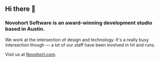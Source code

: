 ## Hi there 👋

### Novohort Software is an award-winning development studio based in Austin.

We work at the intersection of design and technology. It's a really busy intersection though — a lot of our staff have been involved in hit and runs.

Visit us at [Novohort.com](https://novohort.com).
